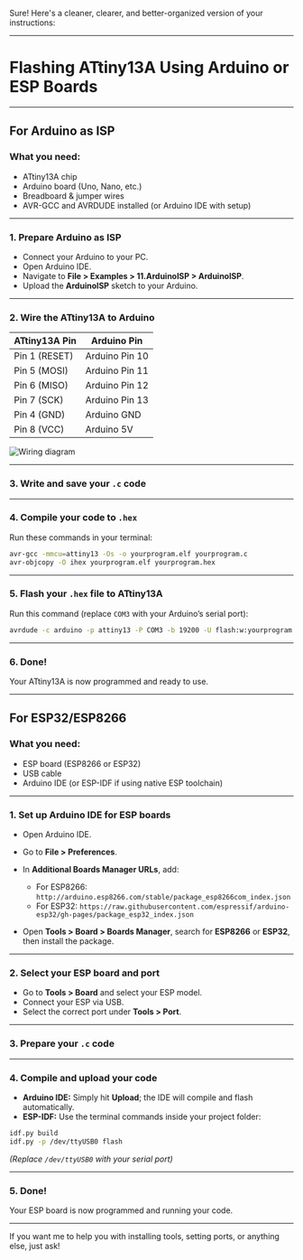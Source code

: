 Sure! Here's a cleaner, clearer, and better-organized version of your instructions:

---

# Flashing ATtiny13A Using Arduino or ESP Boards

---

## For Arduino as ISP

### What you need:

* ATtiny13A chip
* Arduino board (Uno, Nano, etc.)
* Breadboard & jumper wires
* AVR-GCC and AVRDUDE installed (or Arduino IDE with setup)

---

### 1. Prepare Arduino as ISP

* Connect your Arduino to your PC.
* Open Arduino IDE.
* Navigate to **File > Examples > 11.ArduinoISP > ArduinoISP**.
* Upload the **ArduinoISP** sketch to your Arduino.

---

### 2. Wire the ATtiny13A to Arduino

| ATtiny13A Pin | Arduino Pin    |
| ------------- | -------------- |
| Pin 1 (RESET) | Arduino Pin 10 |
| Pin 5 (MOSI)  | Arduino Pin 11 |
| Pin 6 (MISO)  | Arduino Pin 12 |
| Pin 7 (SCK)   | Arduino Pin 13 |
| Pin 4 (GND)   | Arduino GND    |
| Pin 8 (VCC)   | Arduino 5V     |

![Wiring diagram](https://github.com/user-attachments/assets/ff39ef6c-ca86-40c7-b13f-5aa53650ad49)

---

### 3. Write and save your `.c` code

---

### 4. Compile your code to `.hex`

Run these commands in your terminal:

```bash
avr-gcc -mmcu=attiny13 -Os -o yourprogram.elf yourprogram.c
avr-objcopy -O ihex yourprogram.elf yourprogram.hex
```

---

### 5. Flash your `.hex` file to ATtiny13A

Run this command (replace `COM3` with your Arduino’s serial port):

```bash
avrdude -c arduino -p attiny13 -P COM3 -b 19200 -U flash:w:yourprogram.hex
```

---

### 6. Done!

Your ATtiny13A is now programmed and ready to use.

---

## For ESP32/ESP8266

### What you need:

* ESP board (ESP8266 or ESP32)
* USB cable
* Arduino IDE (or ESP-IDF if using native ESP toolchain)

---

### 1. Set up Arduino IDE for ESP boards

* Open Arduino IDE.
* Go to **File > Preferences**.
* In **Additional Boards Manager URLs**, add:

  * For ESP8266:
    `http://arduino.esp8266.com/stable/package_esp8266com_index.json`
  * For ESP32:
    `https://raw.githubusercontent.com/espressif/arduino-esp32/gh-pages/package_esp32_index.json`
* Open **Tools > Board > Boards Manager**, search for **ESP8266** or **ESP32**, then install the package.

---

### 2. Select your ESP board and port

* Go to **Tools > Board** and select your ESP model.
* Connect your ESP via USB.
* Select the correct port under **Tools > Port**.

---

### 3. Prepare your `.c` code

---

### 4. Compile and upload your code

* **Arduino IDE:** Simply hit **Upload**; the IDE will compile and flash automatically.
* **ESP-IDF:** Use the terminal commands inside your project folder:

```bash
idf.py build
idf.py -p /dev/ttyUSB0 flash
```

*(Replace `/dev/ttyUSB0` with your serial port)*

---

### 5. Done!

Your ESP board is now programmed and running your code.

---

If you want me to help you with installing tools, setting ports, or anything else, just ask!
